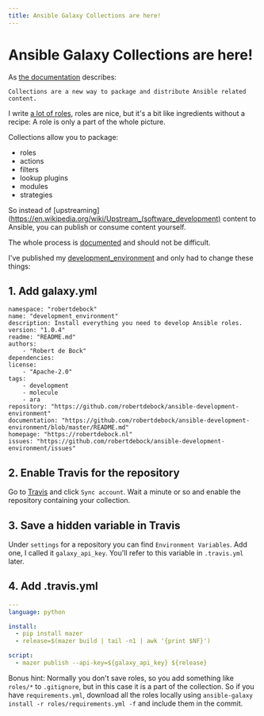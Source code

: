 ```yaml
---
title: Ansible Galaxy Collections are here!
---
```


# Ansible Galaxy Collections are here!

As [the documentation](https://galaxy.ansible.com/docs/mazer/examples.html) describes:

```
Collections are a new way to package and distribute Ansible related content.
```

I write [a lot of roles](https://robertdebock.nl/), roles are nice, but it's a bit like ingredients without a recipe: A role is only a part of the whole picture.

Collections allow you to package:
- roles
- actions
- filters
- lookup plugins
- modules
- strategies

So instead of [upstreaming](https://en.wikipedia.org/wiki/Upstream_(software_development) content to Ansible, you can publish or consume content yourself.

The whole process is [documented](https://galaxy.ansible.com/docs/contributing/creating_collections.html) and should not be difficult.

I've published my [development_environment](https://github.com/robertdebock/ansible-development-environment) and only had to change these things:

## 1. Add galaxy.yml

```
namespace: "robertdebock"
name: "development_environment"
description: Install everything you need to develop Ansible roles.
version: "1.0.4"
readme: "README.md"
authors:
    - "Robert de Bock"
dependencies:
license:
    - "Apache-2.0"
tags:
    - development
    - molecule
    - ara
repository: "https://github.com/robertdebock/ansible-development-environment"
documentation: "https://github.com/robertdebock/ansible-development-environment/blob/master/README.md"
homepage: "https://robertdebock.nl"
issues: "https://github.com/robertdebock/ansible-development-environment/issues"
```

## 2. Enable Travis for the repository

Go to [Travis](https://travis-ci.org/account/repositories) and click `Sync account`. Wait a minute or so and enable the repository containing your collection.

## 3. Save a hidden variable in Travis

Under `settings` for a repository you can find `Environment Variables`. Add one, I called it `galaxy_api_key`. You'll refer to this variable in `.travis.yml` later.

## 4. Add .travis.yml

```yaml
---
language: python

install:
  - pip install mazer
  - release=$(mazer build | tail -n1 | awk '{print $NF}')

script:
  - mazer publish --api-key=${galaxy_api_key} ${release}
```

Bonus hint: Normally you don't save roles, so you add something like `roles/*` to `.gitignore`, but in this case it is a part of the collection. So if you have `requirements.yml`, download all the roles locally using `ansible-galaxy install -r roles/requirements.yml -f` and include them in the commit.
